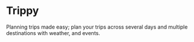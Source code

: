 # Trippy
Planning trips made easy; plan your trips across several days and multiple destinations with weather, and events.
